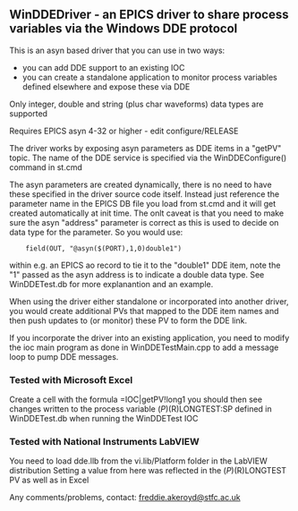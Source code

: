 ## WinDDEDriver - an EPICS driver to share process variables via the Windows DDE protocol

This is an asyn based driver that you can use in two ways:
* you can add DDE support to an existing IOC
* you can create a standalone application to monitor process variables defined elsewhere and expose these via DDE

Only integer, double and string (plus char waveforms) data types are supported

Requires EPICS asyn 4-32 or higher - edit configure/RELEASE

The driver works by exposing asyn parameters as DDE items in a "getPV" topic. The name of the DDE
service is specified via the WinDDEConfigure() command in st.cmd  
 
The asyn parameters are created dynamically, there is no need to have these specified in the driver
source code itself. Instead just reference the parameter name in the EPICS DB file you load from st.cmd 
and it will get created automatically at init time. The onlt caveat is that you need to make sure the 
asyn "address" parameter is correct as this is used to decide on data type for the parameter. So you would use:
```
    field(OUT, "@asyn($(PORT),1,0)double1") 
```
within e.g. an EPICS ao record to tie it to the "double1" DDE item, note the "1" passed as the asyn address
is to indicate a double data type. See WinDDETest.db for more explanantion and an example.

When using the driver either standalone or incorporated into another driver, you would create additional 
PVs that mapped to the DDE item names and then push updates to (or monitor) these PV to form the DDE link.   

If you incorporate the driver into an existing application, you need to modify the ioc main program
as done in   WinDDETestMain.cpp   to add a message loop to pump DDE messages.

### Tested with Microsoft Excel

Create a cell with the formula      =IOC|getPV!long1      you should then see changes written to the 
process variable $(P)$(R)LONGTEST:SP defined in WinDDETest.db  when running the WinDDETest IOC

### Tested with National Instruments LabVIEW

You need to load  dde.llb  from the  vi.lib/Platform  folder in the LabVIEW distribution
Setting a value from here was reflected in the $(P)$(R)LONGTEST PV as well as in Excel

Any comments/problems, contact: freddie.akeroyd@stfc.ac.uk
